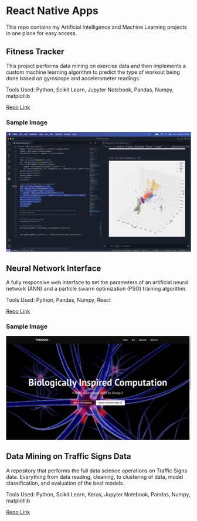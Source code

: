 # React Native Apps

This repo contains my Artificial Intelligence and Machine Learning projects in one place for easy access.

## Fitness Tracker

This project performs data mining on exercise data and then implements a custom machine learning algorithm to predict the type of workout being done based on gyroscope and accelerometer readings.

Tools Used: Python, Scikit Learn, Jupyter Notebook, Pandas, Numpy, matplotlib

[Repo Link](https://github.com/MosesDVarghese/fitness-tracker)

### Sample Image

<img src="assets/fitnesstracker.jpg">

## Neural Network Interface

A fully responsive web interface to set the parameters of an artificial neural network (ANN) and a particle swarm optimization (PSO) training algorithm.

Tools Used: Python, Pandas, Numpy, React

[Repo Link](https://github.com/MosesDVarghese/f20bc_group2_2023-24)

### Sample Image

<img src="assets/nninterface.png">

## Data Mining on Traffic Signs Data

A repository that performs the full data science operations on Traffic Signs data. Everything from data reading, cleaning, to clustering of data, model classification, and evaluation of the best models.

Tools Used: Python, Scikit Learn, Keras, Jupyter Notebook, Pandas, Numpy, matplotlib

[Repo Link](https://github.com/MosesDVarghese/F20DL_Coursework_Group8_2023-24)
